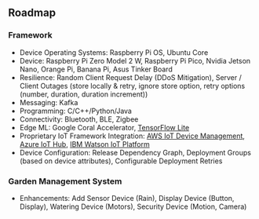 ## Roadmap

### Framework

- Device Operating Systems: Raspberry Pi OS, Ubuntu Core
- Device: Raspberry Pi Zero Model 2 W, Raspberry Pi Pico, Nvidia Jetson Nano, Orange Pi, Banana Pi, Asus Tinker Board
- Resilience: Random Client Request Delay (DDoS Mitigation), Server / Client Outages (store locally & retry, ignore store option, retry options (number, duration, duration increment))
- Messaging: Kafka
- Programming: C/C++/Python/Java
- Connectivity: Bluetooth, BLE, Zigbee
- Edge ML: Google Coral Accelerator, [TensorFlow Lite](https://www.tensorflow.org/lite)
- Proprietary IoT Framework Integration: [AWS IoT Device Management](https://aws.amazon.com/iot-device-management/), [Azure IoT Hub](https://azure.microsoft.com/products/iot-hub), [IBM Watson IoT Platform](https://internetofthings.ibmcloud.com/)
- Device Configuration: Release Dependency Graph, Deployment Groups (based on device attributes), Configurable Deployment Retries

### Garden Management System

- Enhancements: Add Sensor Device (Rain), Display Device (Button, Display), Watering Device (Motors), Security Device (Motion, Camera)